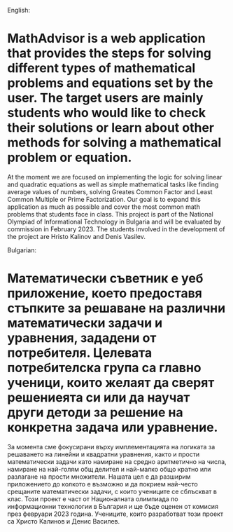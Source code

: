 English:
# MathAdvisor is a web application that provides the steps for solving different types of mathematical problems and equations set by the user. The target users are mainly students who would like to check their solutions or learn about other methods for solving a mathematical problem or equation. 
At the moment we are focused on implementing the logic for solving linear and quadratic equations as well as simple mathematical tasks like finding average values of numbers, solving Greates Common Factor and Least Common Multiple or Prime Factorization. 
Our goal is to expand this application as much as possible and cover the most common math problems that students face in class. 
This project is part of the National Olympiad of Informational Technology in Bulgaria and will be evaluated by commission in February 2023.
The students involved in the development of the project are Hristo Kalinov and Denis Vasilev.

Bulgarian:
# Математически съветник е уеб приложение, което предоставя стъпките за решаване на различни математически задачи и уравнения, зададени от потребителя. Целевата потребителска група са главно ученици, които желаят да сверят решениеята си или да научат други детоди за решение на конкретна задача или уравнение.
За момента сме фокусирани върху имплементацията на логиката за решаването на линейни и квадратни уравнения, както и прости математически задачи като намиране на средно аритметично на числа, намиране на най-голям общ делител и най-малко общо кратно или разлагане на прости множители. 
Нашата цел е да разширим приложението до колкото е възможно и да покрием най-често срещаните математически задачи, с които учениците се сблъскват в клас.
Този проект е част от Националната олимпиада по информационни технологии в България и ще бъде оценен от комисия през февруари 2023 година.
Учениците, които разработват този проект са Христо Калинов и Денис Василев.
